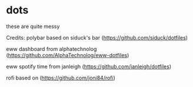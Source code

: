 # dots
these are quite messy


Credits:
polybar based on siduck's bar (https://github.com/siduck/dotfiles)

eww dashboard from alphatechnolog (https://github.com/AlphaTechnolog/eww-dotfiles)

eww spotify time from janleigh (https://github.com/janleigh/dotfiles)

rofi based on (https://github.com/joni84/rofi)
